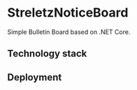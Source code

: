 # StreletzNoticeBoard

Simple Bulletin Board based on .NET Core.

## Technology stack

## Deployment